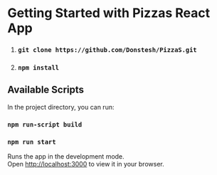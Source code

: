 # Getting Started with Pizzas React App

 1. ### `git clone https://github.com/Donstesh/PizzaS.git`
 2. ### `npm install`
## Available Scripts

In the project directory, you can run:

### `npm run-script build`
### `npm run start`

Runs the app in the development mode.\
Open [http://localhost:3000](http://localhost:3000) to view it in your browser.
